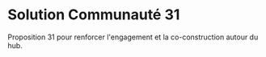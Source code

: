 # Solution Communauté 31

Proposition 31 pour renforcer l'engagement et la co-construction autour du hub.
